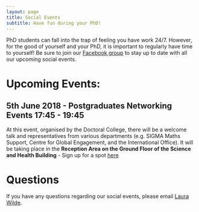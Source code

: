 ```yaml
---
layout: page
title: Social Events
subtitle: Have fun during your PhD!
---
```


PhD students can fall into the trap of feeling you have work 24/7. However, for the good of yourself and your PhD, it is important to regularly have time to yourself! Be sure to join our [Facebook group](https://www.facebook.com/groups/HLSsocials) to stay up to date with all our upcoming social events.

# Upcoming Events:


## 5th June 2018 - Postgraduates Networking Events 17:45 - 19:45

At this event, organised by the Doctoral College, there will be a welcome talk and representatives from various departments (e.g. SIGMA Maths Support, Centre for Global Engagement, and the International Office). It will be taking place in the **Reception Area on the Ground Floor of the Science and Health Building**  - Sign up for a spot [here](https://crm.dataharvesting.com/e/covut/rao/staff-booked/2018)

# Questions

If you have any questions regarding our social events, please email [Laura Wilde](mailto:cov.pgrnewsletter+events@gmail.com).
